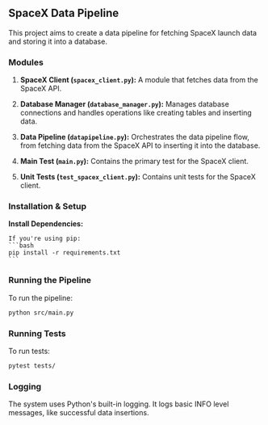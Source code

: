 ## SpaceX Data Pipeline

This project aims to create a data pipeline for fetching SpaceX launch data and storing it into a database.

### Modules

1. **SpaceX Client (`spacex_client.py`):**
   A module that fetches data from the SpaceX API.
   
2. **Database Manager (`database_manager.py`):**
   Manages database connections and handles operations like creating tables and inserting data.
   
3. **Data Pipeline (`datapipeline.py`):**
   Orchestrates the data pipeline flow, from fetching data from the SpaceX API to inserting it into the database.

4. **Main Test (`main.py`):**
   Contains the primary test for the SpaceX client.

5. **Unit Tests (`test_spacex_client.py`):**
   Contains unit tests for the SpaceX client.

### Installation & Setup

**Install Dependencies:**

    If you're using pip:
    ```bash
    pip install -r requirements.txt
    ```

### Running the Pipeline

To run the pipeline:
```bash
python src/main.py
```

### Running Tests

To run tests:
```bash
pytest tests/
```

### Logging

The system uses Python's built-in logging. It logs basic INFO level messages, like successful data insertions.
